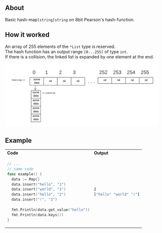## **About**
Basic hash-map```[string]string``` on 8bit Pearson's hash-function.

## **How it worked**
An array of 255 elements of the ```*List``` type is reserved. <br>
The hash function has an output range ```[0...255]``` of type ```int```. <br>
If there is a collision, the linked list is expanded by one element at the end.

![Has map structure](images/map.png)


## **Example**
<table>
  <tr>
    <td> <b>Code</b> </td><td> <b>Output</b> </td>
  </tr>
  <tr>
  <td>

```go
// ...
// some code
func example() {
  data := Map{}
  data.insert("hello", "1")
  data.insert("world", "1")
  data.insert("hello", "2")
  data.insert("!", "3")

  fmt.Println(data.get_value("hello"))
  fmt.Println(data.keys())
}
```
  </td>
  <td>

  ```bash
2
["hello" "world" "!"]
```
  </td>
  </tr>
</table>

